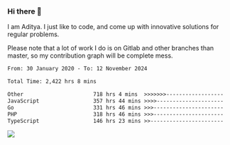 ### Hi there 👋

I am Aditya. I just like to code, and come up with innovative solutions for regular problems.

Please note that a lot of work I do is on Gitlab and other branches than master, so my contribution graph will be complete mess.

<!--START_SECTION:waka-->

```txt
From: 30 January 2020 - To: 12 November 2024

Total Time: 2,422 hrs 8 mins

Other                      718 hrs 4 mins  >>>>>>>------------------   29.65 %
JavaScript                 357 hrs 44 mins >>>>---------------------   14.77 %
Go                         331 hrs 46 mins >>>----------------------   13.70 %
PHP                        318 hrs 46 mins >>>----------------------   13.16 %
TypeScript                 146 hrs 23 mins >>-----------------------   06.04 %
```

<!--END_SECTION:waka-->

![](https://komarev.com/ghpvc/?username=BrainBuzzer)
